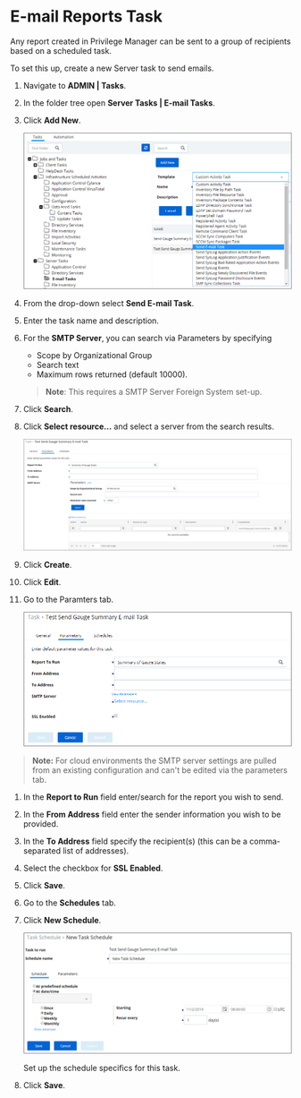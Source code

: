 [title]: # (E-mail Reports)
[tags]: # (scheduled tasks)
[priority]: # (2)
# E-mail Reports Task

Any report created in Privilege Manager can be sent to a group of recipients based on a scheduled task.

To set this up, create a new Server task to send emails.

1. Navigate to __ADMIN | Tasks__.
1. In the folder tree open __Server Tasks | E-mail Tasks__.
1. Click __Add New__.

   ![New Send E-mail task](images/send/email-1.png)
1. From the drop-down select __Send E-mail Task__.
1. Enter the task name and description.
1. For the __SMTP Server__, you can search via Parameters by specifying

   * Scope by Organizational Group
   * Search text
   * Maximum rows returned (default 10000).

    >**Note**: This requires a SMTP Server Foreign System set-up.

1. Click __Search__.
1. Click __Select resource...__ and select a server from the search results.

   ![SMTP Server selection](images/send/email-3.png)
1. Click __Create__.
1. Click __Edit__.
1. Go to the Paramters tab.

   ![Parameters tab](images/send/email-2.png)

>**Note:** For cloud environments the SMTP server settings are pulled from an existing configuration and can't be edited via the parameters tab.

1. In the __Report to Run__ field enter/search for the report you wish to send.
1. In the __From Address__ field enter the sender information you wish to be provided.
1. In the __To Address__ field specify the recipient(s) (this can be a comma-separated list of addresses).
1. Select the checkbox for __SSL Enabled__.
1. Click __Save__.
1. Go to the __Schedules__ tab.
1. Click __New Schedule__.

   ![Schedule set-up](images/send/email-4.png)

   Set up the schedule specifics for this task.
1. Click __Save__.
